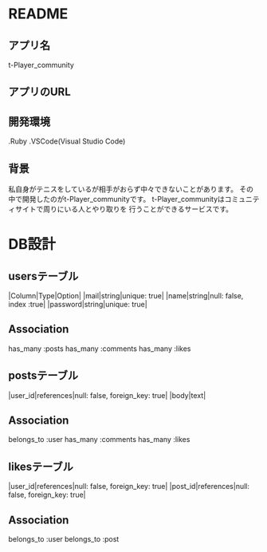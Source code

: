 # README

## アプリ名
t-Player_community

## アプリのURL


## 開発環境
.Ruby
.VSCode(Visual Studio Code)

## 背景
私自身がテニスをしているが相手がおらず中々できないことがあります。
その中で開発したのがt-Player_communityです。
t-Player_communityはコミュニティサイトで周りにいる人とやり取りを
行うことができるサービスです。

# DB設計

## usersテーブル
|Column|Type|Option|
|mail|string|unique: true|
|name|string|null: false, index :true|
|password|string|unique: true|

## Association
has_many :posts
has_many :comments
has_many :likes

## postsテーブル
|user_id|references|null: false, foreign_key: true|
|body|text|

## Association
belongs_to :user
has_many   :comments
has_many   :likes

## likesテーブル
|user_id|references|null: false, foreign_key: true|
|post_id|references|null: false, foreign_key: true|

## Association
belongs_to :user 
belongs_to :post